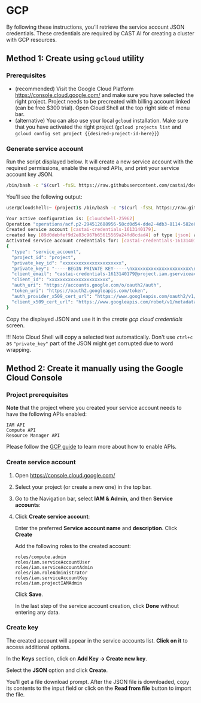 # GCP

By following these instructions, you’ll retrieve the service account JSON credentials. These credentials are required by
CAST AI for creating a cluster with GCP resources.

## Method 1: Create using `gcloud` utility

### Prerequisites

- (recommended) Visit the Google Cloud Platform <https://console.cloud.google.com/> and make sure you have selected the right project. Project needs to be precreated with billing account linked (can be free $300 trial). Open Cloud Shell at the top right side of menu bar.
- (alternative) You can also use your local `gcloud` installation. Make sure that you have activated the right project (`gcloud projects list` and `gcloud config set project {{desired-project-id-here}}`)

### Generate service account

Run the script displayed below. It will create a new service account with the required permissions, enable the required APIs, and print your service account key JSON.

```bash
/bin/bash -c "$(curl -fsSL https://raw.githubusercontent.com/castai/docs/main/docs/getting-started/credentials/configuring-gcp-credentials/script.sh)"
```

You'll see the following output:

```bash
user@cloudshell:~ (project)$ /bin/bash -c "$(curl -fsSL https://raw.githubusercontent.com/castai/docs/main/docs/getting-started/credentials/configuring-gcp-credentials/script.sh)"

Your active configuration is: [cloudshell-25962]
Operation "operations/acf.p2-294512688956-58cd0d54-dde2-4db3-8114-582e01768453" finished successfully.
Created service account [castai-credentials-1613140179].
created key [89d0debfef9d2e83c967b65615569a24fd8cdad4] of type [json] as [castai-credentials-1613140179.json] for [castai-credentials-1613140179@project.iam.gserviceaccount.com]
Activated service account credentials for: [castai-credentials-1613140179@project.iam.gserviceaccount.com]
{
  "type": "service_account",
  "project_id": "project",
  "private_key_id": "xxxxxxxxxxxxxxxxxxxxxx",
  "private_key": "-----BEGIN PRIVATE KEY-----\nxxxxxxxxxxxxxxxxxxxxxx\n-----END PRIVATE KEY-----\n",
  "client_email": "castai-credentials-1613140179@project.iam.gserviceaccount.com",
  "client_id": "xxxxxxxxxxxxxxxxxxxxxx",
  "auth_uri": "https://accounts.google.com/o/oauth2/auth",
  "token_uri": "https://oauth2.googleapis.com/token",
  "auth_provider_x509_cert_url": "https://www.googleapis.com/oauth2/v1/certs",
  "client_x509_cert_url": "https://www.googleapis.com/robot/v1/metadata/x509/castai-credentials-1613140179%40project.iam.gserviceaccount.com"
}
```

Copy the displayed JSON and use it in the _create gcp cloud credentials_ screen.

!!! Note
    Cloud Shell will copy a selected text automatically. Don't use `ctrl+c` as `"private_key"` part of the JSON might get corrupted due to word wrapping.

## Method 2: Create it manually using the Google Cloud Console

### Project prerequisites

**Note** that the project where you created your service account needs to have the following APIs enabled:

```
IAM API
Compute API
Resource Manager API
```

Please follow the [GCP guide](https://cloud.google.com/apis/docs/getting-started#enabling_apis) to learn more about how to enable APIs.

### Create service account

1. Open <https://console.cloud.google.com/>

2. Select your project (or create a new one) in the top bar.

3. Go to the Navigation bar, select **IAM & Admin**, and then **Service accounts**:

4. Click **Create service account**:

   Enter the preferred **Service account name** and **description**. Click **Create**

   Add the following roles to the created account:

    ```
    roles/compute.admin
    roles/iam.serviceAccountUser
    roles/iam.serviceAccountAdmin
    roles/iam.roleAdministrator
    roles/iam.serviceAccountKey
    roles/iam.projectIAMAdmin
    ```

   Click **Save**.

   In the last step of the service account creation, click **Done** without entering any data.


### Create key

The created account will appear in the service accounts list. **Click on it** to access additional options.

In the **Keys** section, click on **Add Key → Create new key**.

Select the **JSON** option and click **Create**.

You’ll get a file download prompt. After the JSON file is downloaded, copy its contents to the input field or click on the **Read from file** button to import the file.
